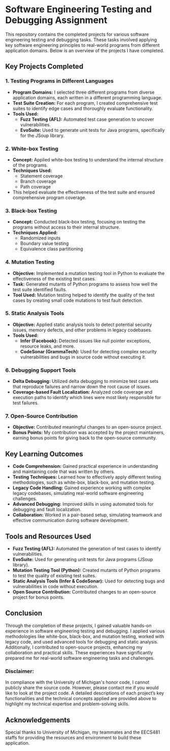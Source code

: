 # Software Engineering Testing and Debugging Assignment

This repository contains the completed projects for various software engineering testing and debugging tasks. These tasks involved applying key software engineering principles to real-world programs from different application domains. Below is an overview of the projects I have completed.

## Key Projects Completed

### 1. **Testing Programs in Different Languages**
   - **Program Domains:** I selected three different programs from diverse application domains, each written in a different programming language.
   - **Test Suite Creation:** For each program, I created comprehensive test suites to identify edge cases and thoroughly evaluate functionality.
   - **Tools Used:**
     - **Fuzz Testing (AFL):** Automated test case generation to uncover vulnerabilities.
     - **EvoSuite:** Used to generate unit tests for Java programs, specifically for the JSoup library.

### 2. **White-box Testing**
   - **Concept:** Applied white-box testing to understand the internal structure of the programs.
   - **Techniques Used:**
     - Statement coverage
     - Branch coverage
     - Path coverage
   - This helped evaluate the effectiveness of the test suite and ensured comprehensive program coverage.

### 3. **Black-box Testing**
   - **Concept:** Conducted black-box testing, focusing on testing the programs without access to their internal structure.
   - **Techniques Applied:**
     - Randomized inputs
     - Boundary value testing
     - Equivalence class partitioning

### 4. **Mutation Testing**
   - **Objective:** Implemented a mutation testing tool in Python to evaluate the effectiveness of the existing test cases.
   - **Task:** Generated mutants of Python programs to assess how well the test suite identified faults.
   - **Tool Used:** Mutation testing helped to identify the quality of the test cases by creating small code mutations to test fault detection.

### 5. **Static Analysis Tools**
   - **Objective:** Applied static analysis tools to detect potential security issues, memory defects, and other problems in legacy codebases.
   - **Tools Used:**
     - **Infer (Facebook):** Detected issues like null pointer exceptions, resource leaks, and more.
     - **CodeSonar (GrammaTech):** Used for detecting complex security vulnerabilities and bugs in source code without executing it.

### 6. **Debugging Support Tools**
   - **Delta Debugging:** Utilized delta debugging to minimize test case sets that reproduce failures and narrow down the root cause of issues.
   - **Coverage-based Fault Localization:** Analyzed code coverage and execution paths to identify which lines were most likely responsible for test failures.

### 7. **Open-Source Contribution**
   - **Objective:** Contributed meaningful changes to an open-source project.
   - **Bonus Points:** My contribution was accepted by the project maintainers, earning bonus points for giving back to the open-source community.

## Key Learning Outcomes

- **Code Comprehension:** Gained practical experience in understanding and maintaining code that was written by others.
- **Testing Techniques:** Learned how to effectively apply different testing methodologies, such as white-box, black-box, and mutation testing.
- **Legacy Code Handling:** Gained experience working with complex legacy codebases, simulating real-world software engineering challenges.
- **Advanced Debugging:** Improved skills in using automated tools for debugging and fault localization.
- **Collaboration:** Worked in a pair-based setup, simulating teamwork and effective communication during software development.

## Tools and Resources Used

- **Fuzz Testing (AFL):** Automated the generation of test cases to identify vulnerabilities.
- **EvoSuite:** Used for generating unit tests for Java programs (JSoup library).
- **Mutation Testing Tool (Python):** Created mutants of Python programs to test the quality of existing test suites.
- **Static Analysis Tools (Infer & CodeSonar):** Used for detecting bugs and vulnerabilities in code without execution.
- **Open Source Contribution:** Contributed changes to an open-source project for bonus points.

## Conclusion

Through the completion of these projects, I gained valuable hands-on experience in software engineering testing and debugging. I applied various methodologies like white-box, black-box, and mutation testing, worked with legacy code, and used advanced tools for debugging and static analysis. Additionally, I contributed to open-source projects, enhancing my collaboration and practical skills. These experiences have significantly prepared me for real-world software engineering tasks and challenges.

### Disclaimer:

In compliance with the University of Michigan's honor code, I cannot publicly share the source code. However, please contact me if you would like to look at the project code. A detailed descriptions of each project’s key functionalities and the technical concepts applied are provided above to highlight my technical expertise and problem-solving skills.

## Acknowledgements

Special thanks to University of Michigan, my teammates and the EECS481 staffs for providing the resources and environment to build these application.

